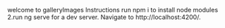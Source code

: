 welcome to galleryImages
Instructions
run npm i to install node modules 2.run ng serve for a dev server. Navigate to http://localhost:4200/.